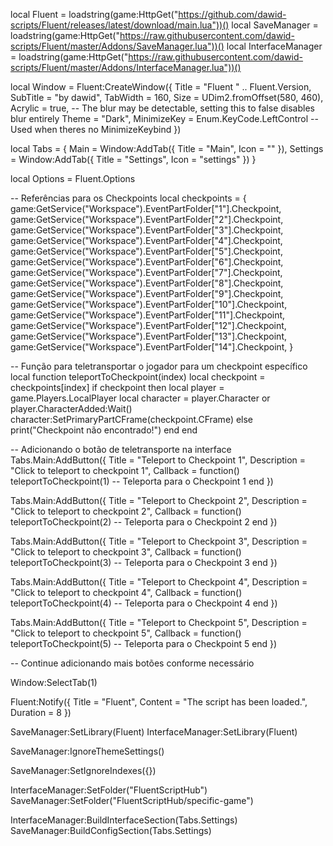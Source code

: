 local Fluent = loadstring(game:HttpGet("https://github.com/dawid-scripts/Fluent/releases/latest/download/main.lua"))()
local SaveManager = loadstring(game:HttpGet("https://raw.githubusercontent.com/dawid-scripts/Fluent/master/Addons/SaveManager.lua"))()
local InterfaceManager = loadstring(game:HttpGet("https://raw.githubusercontent.com/dawid-scripts/Fluent/master/Addons/InterfaceManager.lua"))()

local Window = Fluent:CreateWindow({
    Title = "Fluent " .. Fluent.Version,
    SubTitle = "by dawid",
    TabWidth = 160,
    Size = UDim2.fromOffset(580, 460),
    Acrylic = true, -- The blur may be detectable, setting this to false disables blur entirely
    Theme = "Dark",
    MinimizeKey = Enum.KeyCode.LeftControl -- Used when theres no MinimizeKeybind
})

local Tabs = {
    Main = Window:AddTab({ Title = "Main", Icon = "" }),
    Settings = Window:AddTab({ Title = "Settings", Icon = "settings" })
}

local Options = Fluent.Options

-- Referências para os Checkpoints
local checkpoints = {
    game:GetService("Workspace").EventPartFolder["1"].Checkpoint,
    game:GetService("Workspace").EventPartFolder["2"].Checkpoint,
    game:GetService("Workspace").EventPartFolder["3"].Checkpoint,
    game:GetService("Workspace").EventPartFolder["4"].Checkpoint,
    game:GetService("Workspace").EventPartFolder["5"].Checkpoint,
    game:GetService("Workspace").EventPartFolder["6"].Checkpoint,
    game:GetService("Workspace").EventPartFolder["7"].Checkpoint,
    game:GetService("Workspace").EventPartFolder["8"].Checkpoint,
    game:GetService("Workspace").EventPartFolder["9"].Checkpoint,
    game:GetService("Workspace").EventPartFolder["10"].Checkpoint,
    game:GetService("Workspace").EventPartFolder["11"].Checkpoint,
    game:GetService("Workspace").EventPartFolder["12"].Checkpoint,
    game:GetService("Workspace").EventPartFolder["13"].Checkpoint,
    game:GetService("Workspace").EventPartFolder["14"].Checkpoint,
}

-- Função para teletransportar o jogador para um checkpoint específico
local function teleportToCheckpoint(index)
    local checkpoint = checkpoints[index]
    if checkpoint then
        local player = game.Players.LocalPlayer
        local character = player.Character or player.CharacterAdded:Wait()
        character:SetPrimaryPartCFrame(checkpoint.CFrame)
    else
        print("Checkpoint não encontrado!")
    end
end

-- Adicionando o botão de teletransporte na interface
Tabs.Main:AddButton({
    Title = "Teleport to Checkpoint 1", 
    Description = "Click to teleport to checkpoint 1",
    Callback = function()
        teleportToCheckpoint(1)  -- Teleporta para o Checkpoint 1
    end
})

Tabs.Main:AddButton({
    Title = "Teleport to Checkpoint 2", 
    Description = "Click to teleport to checkpoint 2",
    Callback = function()
        teleportToCheckpoint(2)  -- Teleporta para o Checkpoint 2
    end
})

Tabs.Main:AddButton({
    Title = "Teleport to Checkpoint 3", 
    Description = "Click to teleport to checkpoint 3",
    Callback = function()
        teleportToCheckpoint(3)  -- Teleporta para o Checkpoint 3
    end
})

Tabs.Main:AddButton({
    Title = "Teleport to Checkpoint 4", 
    Description = "Click to teleport to checkpoint 4",
    Callback = function()
        teleportToCheckpoint(4)  -- Teleporta para o Checkpoint 4
    end
})

Tabs.Main:AddButton({
    Title = "Teleport to Checkpoint 5", 
    Description = "Click to teleport to checkpoint 5",
    Callback = function()
        teleportToCheckpoint(5)  -- Teleporta para o Checkpoint 5
    end
})

-- Continue adicionando mais botões conforme necessário

Window:SelectTab(1)

Fluent:Notify({
    Title = "Fluent",
    Content = "The script has been loaded.",
    Duration = 8
})

SaveManager:SetLibrary(Fluent)
InterfaceManager:SetLibrary(Fluent)

SaveManager:IgnoreThemeSettings()

SaveManager:SetIgnoreIndexes({})

InterfaceManager:SetFolder("FluentScriptHub")
SaveManager:SetFolder("FluentScriptHub/specific-game")

InterfaceManager:BuildInterfaceSection(Tabs.Settings)
SaveManager:BuildConfigSection(Tabs.Settings)
